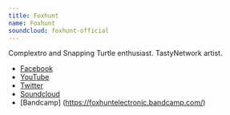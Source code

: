 ```yaml
---
title: Foxhunt
name: Foxhunt
soundcloud: foxhunt-official
---
```


Complextro and Snapping Turtle enthusiast.
TastyNetwork artist.

* [Facebook](https://www.facebook.com/FoxHuntElectronic/)
* [YouTube](https://www.youtube.com/channel/UC0immAGc9pbrswt_gbb__Ug)
* [Twitter](https://twitter.com/FoxhuntOfficial)
* [Soundcloud](https://soundcloud.com/foxhunt-official)
* [Bandcamp] (https://foxhuntelectronic.bandcamp.com/)

